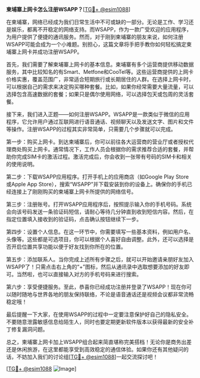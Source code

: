 **柬埔寨上网卡怎么注册WSAPP？**[[TG💪+ @esim1088](https://t.me/s/esim1088)]

在柬埔寨，网络已经成为我们日常生活中不可或缺的一部分。无论是工作、学习还是娱乐，都离不开稳定的网络支持。而WSAPP，作为一款广受欢迎的应用程序，为用户提供了便捷的通讯服务。然而，对于刚到柬埔寨的朋友来说，如何注册WSAPP可能会成为一个小难题。别担心，这篇文章将手把手教你如何轻松搞定柬埔寨上网卡并成功注册WSAPP。

首先，我们需要了解柬埔寨上网卡的基本信息。柬埔寨有多个运营商提供移动数据服务，其中比较知名的有Smart、Metfone和CooTel等。这些运营商提供的上网卡价格实惠，覆盖范围广，非常适合短期旅行或长期居住的人群。在选择上网卡时，可以根据自己的需求来决定购买哪种套餐。比如，如果你经常需要大量流量，可以选择包含高速数据的套餐；如果只是偶尔使用网络，可以选择包天或包周的灵活套餐。

接下来，我们进入正题——如何注册WSAPP。WSAPP是一款类似于微信的应用程序，它允许用户通过互联网进行语音通话、视频聊天以及发送文字、图片和文件等操作。注册WSAPP的过程其实非常简单，只需要几个步骤就可以完成。

第一步：购买上网卡。到达柬埔寨后，你可以前往各大运营商的营业厅或者授权代理商处购买上网卡。通常情况下，工作人员会根据你的需求推荐合适的套餐，并帮助你完成SIM卡的激活过程。激活完成后，你会收到一张带有号码的SIM卡和相关的使用说明。

第二步：下载WSAPP应用程序。打开手机上的应用商店（如Google Play Store或Apple App Store），搜索“WSAPP”并下载安装到你的设备上。确保你的手机已经连接上了刚刚购买的柬埔寨上网卡所提供的网络信号。

第三步：注册账号。打开WSAPP应用程序后，按照提示输入你的手机号码。系统会向该号码发送一条验证码短信，请耐心等待几分钟直到收到短信内容。然后，在指定位置填入接收到的验证码，点击确认按钮继续下一步。

第四步：设置个人信息。在这一环节中，你需要填写一些基本资料，例如用户名、头像等。这些都是可选项目，你可以根据个人喜好自由调整。此外，还可以选择是否开启位置共享功能以便于好友找到你所在的位置。

第五步：添加联系人。当你完成上述所有步骤之后，就可以开始邀请亲朋好友加入WSAPP了！只需点击右上角的“+”图标，然后从通讯录中选取想要添加的好友即可。当然啦，也可以直接输入对方的手机号码来进行搜索。

第六步：享受便捷服务。至此，恭喜你已经成功注册并登录了WSAPP！现在你可以随时随地与世界各地的朋友保持联络，不论是语音通话还是视频会议都非常流畅稳定哦！

最后提醒一下大家，在使用WSAPP的过程中一定要注意保护好自己的隐私安全。不要随意泄露敏感信息给陌生人，同时也要定期更新软件版本以获得最新的安全补丁修复漏洞问题。

总之，柬埔寨上网卡加上WSAPP组合起来简直堪称完美搭档！无论你是商务出差还是休闲旅游，在这里都能享受到高效稳定的通信体验。如果你还有其他疑问的话，不妨加入我们的讨论组[[TG💪+ @esim1088](https://t.me/s/esim1088)]一起交流探讨吧！

[[TG💪+ @esim1088](https://t.me/s/esim1088) ![Image](https://i.postimg.cc/4NQfJmqS/Snipaste-2025-05-13-00-14-12.png)]